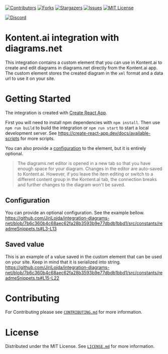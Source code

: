 [![Contributors][contributors-shield]][contributors-url]
[![Forks][forks-shield]][forks-url]
[![Stargazers][stars-shield]][stars-url]
[![Issues][issues-shield]][issues-url]
[![MIT License][license-shield]][license-url]

[![Discord][discord-shield]][discord-url]


# Kontent.ai integration with diagrams.net

This integration contains a custom element that you can use in Kontent.ai to create and edit diagrams in diagrams.net directly from the Kontent.ai app.
The custom element stores the created diagram in the `xml` format and a data url to use it on your site.

# Getting Started

The integration is created with [Create React App](https://create-react-app.dev/). 

First you will need to install npm dependencies with `npm install`. 
Then use `npm run build` to build the integration or `npm run start` to start a local development server. 
See https://create-react-app.dev/docs/available-scripts for more scripts.

You can also provide a [configuration](#Configuration) to the element, but it is entirely optional.

> The diagrams.net editor is opened in a new tab so that you have enough space for your diagram.
> Changes in the editor are auto-saved to Kontent.ai.
> However, if you leave the item editing or switch to a different content group in the Kontent.ai tab, the connection breaks and further changes to the diagram won't be saved.

## Configuration

You can provide an optional configuration. See the example bellow.
https://github.com/JiriLojda/integration-diagrams-net/blob/7b6c360b4c68aec62fa28b3593b9e77dbdb1bbd1/src/constants/readmeSnippets.ts#L3-L13

## Saved value

This is an example of a value saved in the custom element that can be used on your site. Keep in mind that it is serialized into string.
https://github.com/JiriLojda/integration-diagrams-net/blob/7b6c360b4c68aec62fa28b3593b9e77dbdb1bbd1/src/constants/readmeSnippets.ts#L15-L22

# Contributing

For Contributing please see  [`CONTRIBUTING.md`](CONTRIBUTING.md) for more information.

# License

Distributed under the MIT License. See [`LICENSE.md`](./LICENSE.md) for more information.


[contributors-shield]: https://img.shields.io/github/contributors/JiriLojda/integration-diagrams-net.svg?style=for-the-badge
[contributors-url]: https://github.com/JiriLojda/integration-diagrams-net/graphs/contributors
[forks-shield]: https://img.shields.io/github/forks/JiriLojda/integration-diagrams-net.svg?style=for-the-badge
[forks-url]: https://github.com/JiriLojda/integration-diagrams-net/network/members
[stars-shield]: https://img.shields.io/github/stars/JiriLojda/integration-diagrams-net.svg?style=for-the-badge
[stars-url]: https://github.com/JiriLojda/integration-diagrams-net/stargazers
[issues-shield]: https://img.shields.io/github/issues/JiriLojda/integration-diagrams-net.svg?style=for-the-badge
[issues-url]:https://github.com/JiriLojda/integration-diagrams-net/issues
[license-shield]: https://img.shields.io/github/license/JiriLojda/integration-diagrams-net.svg?style=for-the-badge
[license-url]:https://github.com/JiriLojda/integration-diagrams-net/blob/master/LICENSE.md
[discord-shield]: https://img.shields.io/discord/821885171984891914?color=%237289DA&label=Kontent.ai%20Discord&logo=discord&style=for-the-badge
[discord-url]: https://discord.com/invite/SKCxwPtevJ
